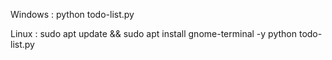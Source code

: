 Windows :
python todo-list.py

Linux :
sudo apt update && sudo apt install gnome-terminal -y
python todo-list.py
